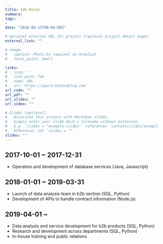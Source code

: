 ```yaml
---
title: Job Roles
summary:
tags:
- 
date: "2020-09-13T00:00:00Z"

# Optional external URL for project (replaces project detail page).
external_link: ""

# image:
#   caption: Photo by rawpixel on Unsplash
#   focal_point: Smart

links:
# - icon: ''
#   icon_pack: fab
#   name: URL
#   url: https://upura.hatenablog.com
url_code: ""
url_pdf: ""
url_slides: ""
url_video: ""

# Slides (optional).
#   Associate this project with Markdown slides.
#   Simply enter your slide deck's filename without extension.
#   E.g. `slides = "example-slides"` references `content/slides/example-slides.md`.
#   Otherwise, set `slides = ""`.
slides: ""
---
```


## 2017-10-01 ~ 2017-12-31

- Operation and development of database services (Java, Javascript)

## 2018-01-01 ~ 2019-03-31

- Launch of data analysis team in b2b section (SQL, Python)
- Development of APIs to handle contract information (Node.js)

## 2019-04-01 ~

- Data analysis and service development for b2b products (SQL, Python)
- Research and development across departments (SQL, Python)
- In-house training and public relations
